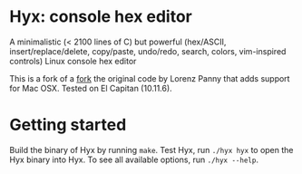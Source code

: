 # Hyx: console hex editor
A minimalistic (&lt; 2100 lines of C) but powerful (hex/ASCII, insert/replace/delete, copy/paste, undo/redo, search, colors, vim-inspired controls) Linux console hex editor

This is a fork of a [fork](https://github.com/flipvrijn/Hyx-console-hex-editor) the original code by Lorenz Panny that adds support for Mac OSX. Tested on El Capitan (10.11.6).

# Getting started
Build the binary of Hyx by running `make`. Test Hyx, run `./hyx hyx` to open the Hyx binary into Hyx. To see all available options, run `./hyx --help`.
